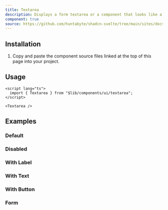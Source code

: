 ```yaml
---
title: Textarea
description: Displays a form textarea or a component that looks like a textarea.
component: true
source: https://github.com/huntabyte/shadcn-svelte/tree/main/sites/docs/src/lib/registry/default/ui/textarea
---
```


<script>
  import { ComponentPreview, ManualInstall, PMAddComp } from '$lib/components/docs';
</script>

<ComponentPreview name="textarea-demo">

<div></div>

</ComponentPreview>

## Installation

<PMAddComp name="textarea" />

<ManualInstall>

1. Copy and paste the component source files linked at the top of this page into your project.

</ManualInstall>

## Usage

```svelte
<script lang="ts">
  import { Textarea } from "$lib/components/ui/textarea";
</script>
```

```svelte
<Textarea />
```

## Examples

### Default

<ComponentPreview name="textarea-demo">

<div></div>

</ComponentPreview>

### Disabled

<ComponentPreview name="textarea-disabled">

<div></div>

</ComponentPreview>

### With Label

<ComponentPreview name="textarea-with-label">

<div></div>

</ComponentPreview>

### With Text

<ComponentPreview name="textarea-with-text">

<div></div>

</ComponentPreview>

### With Button

<ComponentPreview name="textarea-with-button">

<div></div>

</ComponentPreview>

### Form

<ComponentPreview name="textarea-form">

<div></div>

</ComponentPreview>
